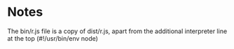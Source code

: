 # Notes

The bin/r.js file is a copy of dist/r.js, apart from the additional interpreter line at the top (#!/usr/bin/env node)